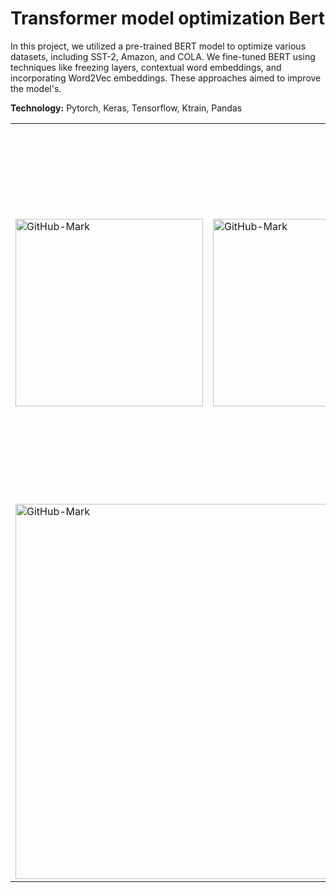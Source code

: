 # Transformer model optimization Bert

In this project, we utilized a pre-trained BERT model to optimize various datasets, including SST-2, Amazon, and COLA. We fine-tuned BERT using
techniques like freezing layers, contextual word embeddings, and incorporating Word2Vec embeddings. These approaches aimed to improve the
model's.

**Technology:** Pytorch, Keras, Tensorflow, Ktrain, Pandas

<table border="0">
  <tr>
    <td><img src="https://drive.google.com/uc?export=view&id=1pCYER9BFdKV5xt80_A8MyGHQOsrc5fR6" alt="GitHub-Mark" width="300"></td>
    <td><img src="https://drive.google.com/uc?export=view&id=1w9NlZdoxwAOvCWY_ab2V0KGWB5Qc-Edb" alt="GitHub-Mark" width="300"></td>
    <td><img src="https://drive.google.com/uc?export=view&id=1W_vy4hGnCbwWrIKN0nRumM_nn3MCgjH8" alt="GitHub-Mark" width="600"></td>
</tr>
  <tr>
    <td colspan="2"><img src="https://drive.google.com/uc?export=view&id=1AKkSxguek7Dnjqncd-85JLec0A9dt-A_" alt="GitHub-Mark" width="600"></td>
    <td><img src="https://drive.google.com/uc?export=view&id=1m_1isaQiK9UPXvORgVKucQp4mnIq5egQ" alt="GitHub-Mark" width="600"></td>
    
   
    
    
  </tr>
</table>
